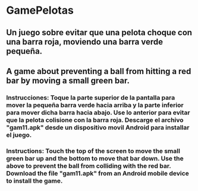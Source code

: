 # GamePelotas
## Un juego sobre evitar que una pelota choque con una barra roja, moviendo una barra verde pequeña.
## A game about preventing a ball from hitting a red bar by moving a small green bar.

### Instrucciones: Toque la parte superior de la pantalla para mover la pequeña barra verde hacia arriba y la parte inferior para mover dicha barra hacia abajo. Use lo anterior para evitar que la pelota colisione con la barra roja. Descarge el archivo "gam11.apk" desde un dispositivo movil Android para installar el juego.

### Instructions: Touch the top of the screen to move the small green bar up and the bottom to move that bar down. Use the above to prevent the ball from colliding with the red bar. Download the file "gam11.apk" from an Android mobile device to install the game.
